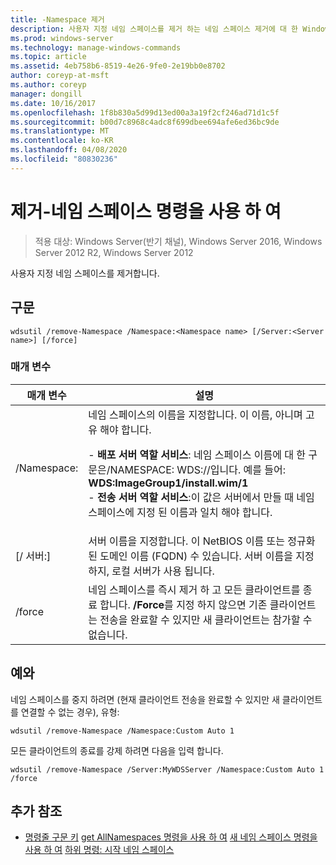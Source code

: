 ```yaml
---
title: -Namespace 제거
description: 사용자 지정 네임 스페이스를 제거 하는 네임 스페이스 제거에 대 한 Windows 명령 항목입니다.
ms.prod: windows-server
ms.technology: manage-windows-commands
ms.topic: article
ms.assetid: 4eb758b6-8519-4e26-9fe0-2e19bb0e8702
author: coreyp-at-msft
ms.author: coreyp
manager: dongill
ms.date: 10/16/2017
ms.openlocfilehash: 1f8b830a5d99d13ed00a3a19f2cf246ad71d1c5f
ms.sourcegitcommit: b00d7c8968c4adc8f699dbee694afe6ed36bc9de
ms.translationtype: MT
ms.contentlocale: ko-KR
ms.lasthandoff: 04/08/2020
ms.locfileid: "80830236"
---
```

# <a name="using-the-remove-namespace-command"></a>제거-네임 스페이스 명령을 사용 하 여

>적용 대상: Windows Server(반기 채널), Windows Server 2016, Windows Server 2012 R2, Windows Server 2012

사용자 지정 네임 스페이스를 제거합니다.

## <a name="syntax"></a>구문
```
wdsutil /remove-Namespace /Namespace:<Namespace name> [/Server:<Server name>] [/force]
```
### <a name="parameters"></a>매개 변수
|매개 변수|설명|
|-------|--------|
|/Namespace:<Namespace name>|네임 스페이스의 이름을 지정합니다. 이 이름, 아니며 고유 해야 합니다.<p>-   **배포 서버 역할 서비스**: 네임 스페이스 이름에 대 한 구문은/NAMESPACE: WDS:<ImageGroup>/<ImageName>/<Index>입니다. 예를 들어: **WDS:ImageGroup1/install.wim/1**<br />-   **전송 서버 역할 서비스**:이 값은 서버에서 만들 때 네임 스페이스에 지정 된 이름과 일치 해야 합니다.|
|[/ 서버:<Server name>]|서버 이름을 지정합니다. 이 NetBIOS 이름 또는 정규화 된 도메인 이름 (FQDN) 수 있습니다. 서버 이름을 지정 하지, 로컬 서버가 사용 됩니다.|
|/force|네임 스페이스를 즉시 제거 하 고 모든 클라이언트를 종료 합니다. **/Force**를 지정 하지 않으면 기존 클라이언트는 전송을 완료할 수 있지만 새 클라이언트는 참가할 수 없습니다.|
## <a name="examples"></a><a name=BKMK_examples></a>예와
네임 스페이스를 중지 하려면 (현재 클라이언트 전송을 완료할 수 있지만 새 클라이언트를 연결할 수 없는 경우), 유형:
```
wdsutil /remove-Namespace /Namespace:Custom Auto 1
```
모든 클라이언트의 종료를 강제 하려면 다음을 입력 합니다.
```
wdsutil /remove-Namespace /Server:MyWDSServer /Namespace:Custom Auto 1 /force
```
## <a name="additional-references"></a>추가 참조
- [명령줄 구문 키](command-line-syntax-key.md)
[get AllNamespaces 명령을 사용 하 여](using-the-get-allnamespaces-command.md)
[새 네임 스페이스 명령을 사용 하 여](using-the-new-namespace-command.md)
[하위 명령: 시작 네임 스페이스](subcommand-start-namespace.md)
